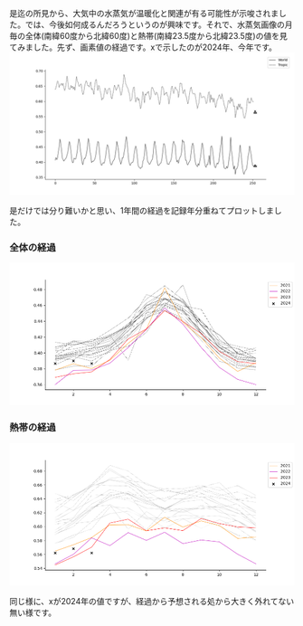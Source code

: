 是迄の所見から、大気中の水蒸気が温暖化と関連が有る可能性が示唆されました。では、今後如何成るんだろうというのが興味です。それで、水蒸気画像の月毎の全体(南緯60度から北緯60度)と熱帯(南緯23.5度から北緯23.5度)の値を見てみました。先ず、画素値の経過です。xで示したのが2024年、今年です。
![](Images/monthly.png)

是だけでは分り難いかと思い、1年間の経過を記録年分重ねてプロットしました。

### 全体の経過
![](Images/global.png)

### 熱帯の経過
![](Images/tropic.png)

同じ様に、xが2024年の値ですが、経過から予想される処から大きく外れてない無い様です。
